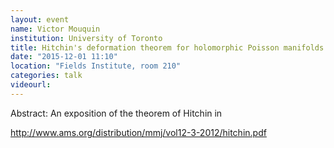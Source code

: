 ```yaml
---
layout: event
name: Victor Mouquin 
institution: University of Toronto
title: Hitchin's deformation theorem for holomorphic Poisson manifolds
date: "2015-12-01 11:10"
location: "Fields Institute, room 210"
categories: talk
videourl:
---
```

Abstract: An exposition of the theorem of Hitchin in 

http://www.ams.org/distribution/mmj/vol12-3-2012/hitchin.pdf
